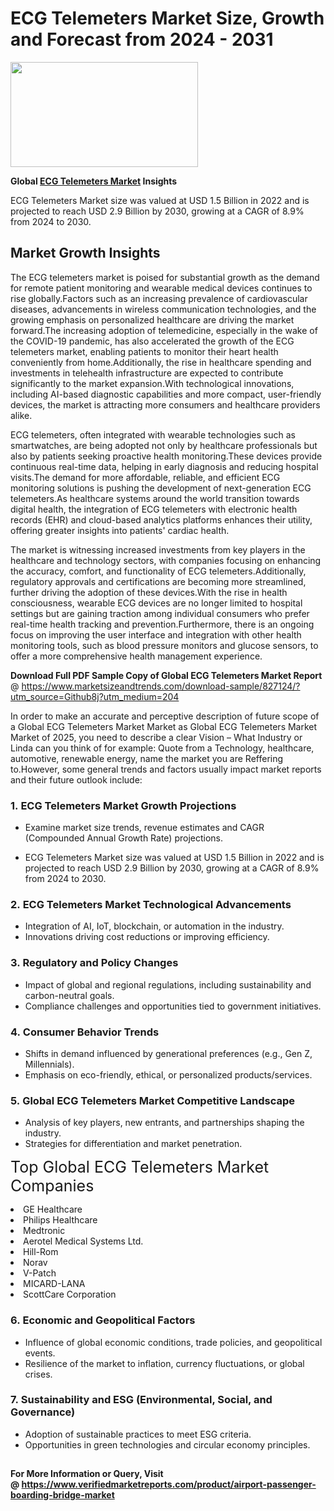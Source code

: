 <H1>ECG Telemeters Market Size, Growth and Forecast from 2024 - 2031</H1><img class="aligncenter size-medium wp-image-584254" src="https://thirdeyenews.in/wp-content/uploads/2024/09/Global-Market-Research-300x168.jpeg" alt="" width="300" height="168" /><p><strong>Global&nbsp;<a href="https://www.marketsizeandtrends.com/download-sample/827124/?utm_source=Github8j?utm_medium=204">ECG Telemeters Market</a> Insights</strong></p><p>ECG Telemeters Market size was valued at USD 1.5 Billion in 2022 and is projected to reach USD 2.9 Billion by 2030, growing at a CAGR of 8.9% from 2024 to 2030.</p><p><h2>Market Growth Insights</h2> <p>The ECG telemeters market is poised for substantial growth as the demand for remote patient monitoring and wearable medical devices continues to rise globally.Factors such as an increasing prevalence of cardiovascular diseases, advancements in wireless communication technologies, and the growing emphasis on personalized healthcare are driving the market forward.The increasing adoption of telemedicine, especially in the wake of the COVID-19 pandemic, has also accelerated the growth of the ECG telemeters market, enabling patients to monitor their heart health conveniently from home.Additionally, the rise in healthcare spending and investments in telehealth infrastructure are expected to contribute significantly to the market expansion.With technological innovations, including AI-based diagnostic capabilities and more compact, user-friendly devices, the market is attracting more consumers and healthcare providers alike.</p> <p>ECG telemeters, often integrated with wearable technologies such as smartwatches, are being adopted not only by healthcare professionals but also by patients seeking proactive health monitoring.These devices provide continuous real-time data, helping in early diagnosis and reducing hospital visits.The demand for more affordable, reliable, and efficient ECG monitoring solutions is pushing the development of next-generation ECG telemeters.As healthcare systems around the world transition towards digital health, the integration of ECG telemeters with electronic health records (EHR) and cloud-based analytics platforms enhances their utility, offering greater insights into patients' cardiac health.</p> <p>The market is witnessing increased investments from key players in the healthcare and technology sectors, with companies focusing on enhancing the accuracy, comfort, and functionality of ECG telemeters.Additionally, regulatory approvals and certifications are becoming more streamlined, further driving the adoption of these devices.With the rise in health consciousness, wearable ECG devices are no longer limited to hospital settings but are gaining traction among individual consumers who prefer real-time health tracking and prevention.Furthermore, there is an ongoing focus on improving the user interface and integration with other health monitoring tools, such as blood pressure monitors and glucose sensors, to offer a more comprehensive health management experience.</p> <p><span class=""><strong>Download Full PDF Sample Copy of Global ECG Telemeters Market Report</strong> @ <a href="https://www.marketsizeandtrends.com/download-sample/827124/?utm_source=Github8j?utm_medium=204" target="_blank">https://www.marketsizeandtrends.com/download-sample/827124/?utm_source=Github8j?utm_medium=204</a></span></p><p>In order to make an accurate and perceptive description of future scope of a Global&nbsp;ECG Telemeters Market Market as Global&nbsp;ECG Telemeters Market Market of 2025, you need to describe a clear Vision &ndash; What Industry or Linda can you think of for example: Quote from a Technology, healthcare, automotive, renewable energy, name the market you are Reffering to.However, some general trends and factors usually impact market reports and their future outlook include:</p><h3>1.&nbsp;<strong>ECG Telemeters Market Growth Projections</strong></h3><ul><li>Examine market size trends, revenue estimates and CAGR (Compounded Annual Growth Rate) projections.</li><li><p>ECG Telemeters Market size was valued at USD 1.5 Billion in 2022 and is projected to reach USD 2.9 Billion by 2030, growing at a CAGR of 8.9% from 2024 to 2030.</p></li></ul><h3>2.&nbsp;<strong>ECG Telemeters Market Technological Advancements</strong></h3><ul><li>Integration of AI, IoT, blockchain, or automation in the industry.</li><li>Innovations driving cost reductions or improving efficiency.</li></ul><h3>3.&nbsp;<strong>Regulatory and Policy Changes</strong></h3><ul><li>Impact of global and regional regulations, including sustainability and carbon-neutral goals.</li><li>Compliance challenges and opportunities tied to government initiatives.</li></ul><h3>4.&nbsp;<strong>Consumer Behavior Trends</strong></h3><ul><li>Shifts in demand influenced by generational preferences (e.g., Gen Z, Millennials).</li><li>Emphasis on eco-friendly, ethical, or personalized products/services.</li></ul><h3>5.&nbsp;<strong>Global ECG Telemeters Market Competitive Landscape</strong></h3><ul><li>Analysis of key players, new entrants, and partnerships shaping the industry.</li><li>Strategies for differentiation and market penetration.</li></ul><p data-pm-slice="1 1 []"><span style="color: inherit; font-family: inherit; font-size: 25px;">Top Global ECG Telemeters Market Companies</span></p><div class="" data-test-id=""><p><li>GE Healthcare</li><li> Philips Healthcare</li><li> Medtronic</li><li> Aerotel Medical Systems Ltd.</li><li> Hill-Rom</li><li> Norav</li><li> V-Patch</li><li> MICARD-LANA</li><li> ScottCare Corporation</li></p></div><h3>6.&nbsp;<strong>Economic and Geopolitical Factors</strong></h3><ul><li>Influence of global economic conditions, trade policies, and geopolitical events.</li><li>Resilience of the market to inflation, currency fluctuations, or global crises.</li></ul><h3>7.&nbsp;<strong>Sustainability and ESG (Environmental, Social, and Governance)</strong></h3><ul><li>Adoption of sustainable practices to meet ESG criteria.</li><li>Opportunities in green technologies and circular economy principles.</li></ul><h2><strong style="font-size: 14px;">For More Information or Query, Visit @&nbsp;</strong><a style="background-color: #ffffff; font-size: 14px;" href="https://www.marketsizeandtrends.com/report/ecg-telemeters-market/" target="_blank">https://www.verifiedmarketreports.com/product/airport-passenger-boarding-bridge-market</a></h2>